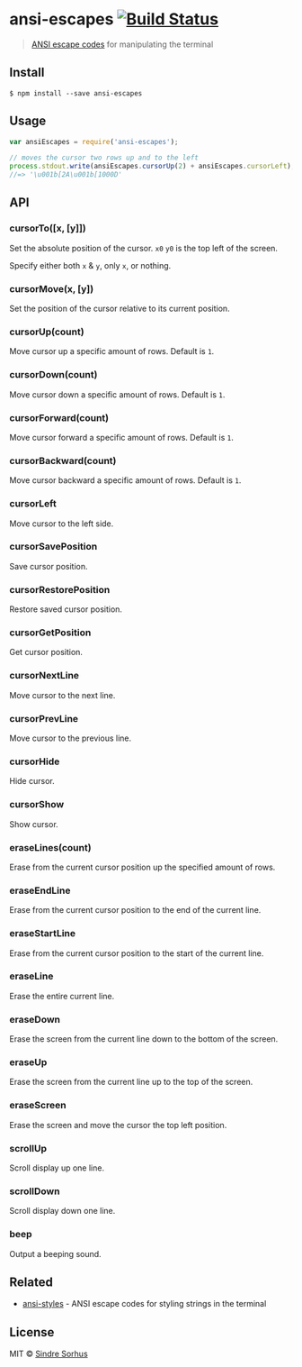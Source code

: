# ansi-escapes [![Build Status](https://travis-ci.org/sindresorhus/ansi-escapes.svg?branch=master)](https://travis-ci.org/sindresorhus/ansi-escapes)

> [ANSI escape codes](http://www.termsys.demon.co.uk/vtansi.htm) for manipulating the terminal


## Install

```
$ npm install --save ansi-escapes
```


## Usage

```js
var ansiEscapes = require('ansi-escapes');

// moves the cursor two rows up and to the left
process.stdout.write(ansiEscapes.cursorUp(2) + ansiEscapes.cursorLeft);
//=> '\u001b[2A\u001b[1000D'
```


## API

### cursorTo([x, [y]])

Set the absolute position of the cursor. `x0` `y0` is the top left of the screen.

Specify either both `x` & `y`, only `x`, or nothing.

### cursorMove(x, [y])

Set the position of the cursor relative to its current position.

### cursorUp(count)

Move cursor up a specific amount of rows. Default is `1`.

### cursorDown(count)

Move cursor down a specific amount of rows. Default is `1`.

### cursorForward(count)

Move cursor forward a specific amount of rows. Default is `1`.

### cursorBackward(count)

Move cursor backward a specific amount of rows. Default is `1`.

### cursorLeft

Move cursor to the left side.

### cursorSavePosition

Save cursor position.

### cursorRestorePosition

Restore saved cursor position.

### cursorGetPosition

Get cursor position.

### cursorNextLine

Move cursor to the next line.

### cursorPrevLine

Move cursor to the previous line.

### cursorHide

Hide cursor.

### cursorShow

Show cursor.

### eraseLines(count)

Erase from the current cursor position up the specified amount of rows.

### eraseEndLine

Erase from the current cursor position to the end of the current line.

### eraseStartLine

Erase from the current cursor position to the start of the current line.

### eraseLine

Erase the entire current line.

### eraseDown

Erase the screen from the current line down to the bottom of the screen.

### eraseUp

Erase the screen from the current line up to the top of the screen.

### eraseScreen

Erase the screen and move the cursor the top left position.

### scrollUp

Scroll display up one line.

### scrollDown

Scroll display down one line.

### beep

Output a beeping sound.


## Related

- [ansi-styles](https://github.com/chalk/ansi-styles) - ANSI escape codes for styling strings in the terminal


## License

MIT © [Sindre Sorhus](http://sindresorhus.com)
